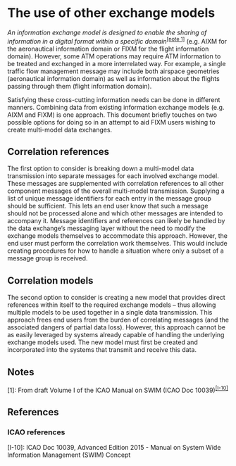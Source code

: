 # The use of other exchange models

*An information exchange model is designed to enable the sharing of
information in a digital format within a specific domain*<sup><a href="#general-guidance/the-use-of-other-exchange-models?id=notes">[note 1]</a></sup> (e.g. AIXM
for the aeronautical information domain or FIXM for the flight
information domain). However, some ATM operations may require ATM
information to be treated and exchanged in a more interrelated way. For
example, a single traffic flow management message may include both
airspace geometries (aeronautical information domain) as well as
information about the flights passing through them (flight information
domain).

Satisfying these cross-cutting information needs can be done in
different manners. Combining data from existing information exchange
models (e.g. AIXM and FIXM) is one approach. This document briefly
touches on two possible options for doing so in an attempt to aid FIXM
users wishing to create multi-model data exchanges.

## Correlation references

The first option to consider is breaking down a multi-model data
transmission into separate messages for each involved exchange model.
These messages are supplemented with correlation references to all other
component messages of the overall multi-model transmission. Supplying a
list of unique message identifiers for each entry in the message group
should be sufficient. This lets an end user know that such a message
should not be processed alone and which other messages are intended to
accompany it. Message identifiers and references can likely be handled
by the data exchange’s messaging layer without the need to modify the
exchange models themselves to accommodate this approach. However, the
end user must perform the correlation work themselves. This would
include creating procedures for how to handle a situation where only a
subset of a message group is received.

## Correlation models

The second option to consider is creating a new model that provides
direct references within itself to the required exchange models – thus
allowing multiple models to be used together in a single data
transmission. This approach frees end users from the burden of
correlating messages (and the associated dangers of partial data loss).
However, this approach cannot be as easily leveraged by systems already
capable of handling the underlying exchange models used. The new model
must first be created and incorporated into the systems that transmit
and receive this data.

## Notes

[1]: From draft Volume I of the ICAO Manual on SWIM (ICAO Doc 10039)<sup>[[I-10]](#references)</sup>

## References

### ICAO references

[I-10]: ICAO Doc 10039, Advanced Edition 2015 - Manual on System Wide Information Management (SWIM) Concept

